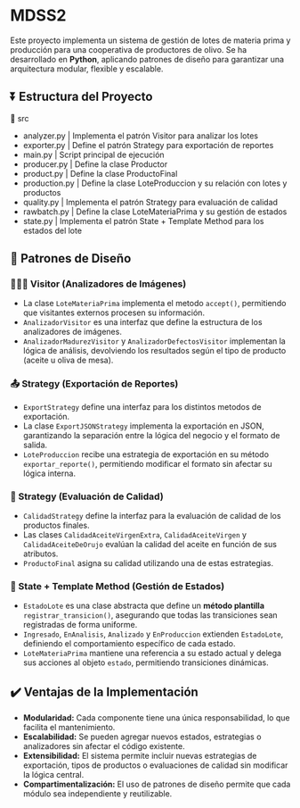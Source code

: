 # MDSS2

Este proyecto implementa un sistema de gestión de lotes de materia prima y producción para una cooperativa de productores de olivo. Se ha desarrollado en **Python**, aplicando patrones de diseño para garantizar una arquitectura modular, flexible y escalable.

## ⏬ Estructura del Proyecto

📁 src
- analyzer.py | Implementa el patrón Visitor para analizar los lotes
- exporter.py | Define el patrón Strategy para exportación de reportes
- main.py | Script principal de ejecución
- producer.py | Define la clase Productor
- product.py | Define la clase ProductoFinal
- production.py | Define la clase LoteProduccion y su relación con lotes y productos
- quality.py | Implementa el patrón Strategy para evaluación de calidad
- rawbatch.py | Define la clase LoteMateriaPrima y su gestión de estados
- state.py | Implementa el patrón State + Template Method para los estados del lote


## 🧱 Patrones de Diseño

### 🕵🏼‍♂️ Visitor (Analizadores de Imágenes)
- La clase `LoteMateriaPrima` implementa el metodo `accept()`, permitiendo que visitantes externos procesen su información.
- `AnalizadorVisitor` es una interfaz que define la estructura de los analizadores de imágenes.
- `AnalizadorMadurezVisitor` y `AnalizadorDefectosVisitor` implementan la lógica de análisis, devolviendo los resultados según el tipo de producto (aceite u oliva de mesa).

### 📤 Strategy (Exportación de Reportes)
- `ExportStrategy` define una interfaz para los distintos metodos de exportación.
- La clase `ExportJSONStrategy` implementa la exportación en JSON, garantizando la separación entre la lógica del negocio y el formato de salida.
- `LoteProduccion` recibe una estrategia de exportación en su método `exportar_reporte()`, permitiendo modificar el formato sin afectar su lógica interna.

### 💎 Strategy (Evaluación de Calidad)
- `CalidadStrategy` define la interfaz para la evaluación de calidad de los productos finales.
- Las clases `CalidadAceiteVirgenExtra`, `CalidadAceiteVirgen` y `CalidadAceiteDeOrujo` evalúan la calidad del aceite en función de sus atributos.
- `ProductoFinal` asigna su calidad utilizando una de estas estrategias.

### 🚩 State + Template Method (Gestión de Estados)
- `EstadoLote` es una clase abstracta que define un **método plantilla** `registrar_transicion()`, asegurando que todas las transiciones sean registradas de forma uniforme.
- `Ingresado`, `EnAnalisis`, `Analizado` y `EnProduccion` extienden `EstadoLote`, definiendo el comportamiento específico de cada estado.
- `LoteMateriaPrima` mantiene una referencia a su estado actual y delega sus acciones al objeto `estado`, permitiendo transiciones dinámicas.

## ✔️ Ventajas de la Implementación

- **Modularidad:** Cada componente tiene una única responsabilidad, lo que facilita el mantenimiento.
- **Escalabilidad:** Se pueden agregar nuevos estados, estrategias o analizadores sin afectar el código existente.
- **Extensibilidad:** El sistema permite incluir nuevas estrategias de exportación, tipos de productos o evaluaciones de calidad sin modificar la lógica central.
- **Compartimentalización:** El uso de patrones de diseño permite que cada módulo sea independiente y reutilizable.
